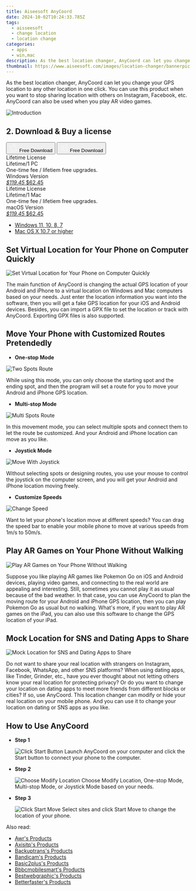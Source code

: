 ```yaml
---
title: Aiseesoft AnyCoord
date: 2024-10-02T10:24:33.785Z
tags: 
  - aisseesoft
  - change location
  - location change
categories: 
  - apps
  - win,mac
description: As the best location changer, AnyCoord can let you change your GPS location to any other location in one click. You can use this product when you want to stop sharing location with others on Instagram, Facebook, etc. AnyCoord can also be used when you play AR video games.
thumbnail: https://www.aiseesoft.com/images/location-changer/bannerpic.png
---
```


As the best location changer, AnyCoord can let you change your GPS location to any other location in one click. You can use this product when you want to stop sharing location with others on Instagram, Facebook, etc. AnyCoord can also be used when you play AR video games.

![Introduction](https://www.aiseesoft.com/images/location-changer/bannerpic.png)

## 2. Download & Buy a license

<div class="mx-auto flex items-center justify-center space-x-4">
  <button 
  onclick="javascript:window.open('https://secure.2checkout.com/order/checkout.php?PRODS=38751815&QTY=1&COUPON=AISEOHC&DESIGN_TYPE=2&SHORT_FORM=1&AFFILIATE=108875&CART=1', '_blank');
    window.open('https://download.aiseesoft.com/mac/anycoord-for-mac.dmg', '_blank');void(0);"
  class="flex flex-row font-bold rounded-lg text-lg w-48 h-16 bg-[#FF8014] text-[#ffffff] items-center justify-center p-2">
    <svg width="24px" height="24px" viewBox="0 0 24 24" xmlns="http://www.w3.org/2000/svg" color="#ffffff" fill="none" stroke="currentColor" stroke-width="3" stroke-linecap="round" stroke-linejoin="round"><path d="M16 2C16.3632 4.17921 14.0879 5.83084 12.8158 6.57142C12.4406 6.78988 12.0172 6.5117 12.0819 6.08234C12.2993 4.63878 13.0941 2.00008 16 2Z" stroke="#f8f7f7" stroke-width="1.5"></path><path d="M9 6.5C9.89676 6.5 10.6905 6.69941 11.2945 6.92013C12.0563 7.19855 12.9437 7.19854 13.7055 6.92012C14.3094 6.6994 15.1032 6.5 15.9999 6.5C17.0852 6.5 18.4649 7.08889 19.4999 8.26666C16 11 17 15.5 20.269 16.6916C19.2253 19.5592 17.2413 21.5 15.4999 21.5C13.9999 21.5 14 20.8 12.5 20.8C11 20.8 11 21.5 9.5 21.5C7 21.5 4 17.5 4 12.5C4 8.5 7 6.5 9 6.5Z" stroke="#f8f7f7" stroke-width="1.5"></path></svg>    
    <span class="font-medium mx-auto">Free Download</span>  
  </button>
  <button 
  onclick="javascript:window.open('https://secure.2checkout.com/order/checkout.php?PRODS=38751741&QTY=1&COUPON=AISEOHC&DESIGN_TYPE=2&SHORT_FORM=1&AFFILIATE=108875&CART=1', '_blank');
    window.open('https://download.aiseesoft.com/anycoord.exe', '_blank');void(0);"
  class="flex flex-row font-bold rounded-lg text-lg w-48 h-16 bg-[#FF8014] text-[#ffffff] items-center justify-center p-2">
    <svg width="24px" height="24px" viewBox="0 0 24 24" xmlns="http://www.w3.org/2000/svg" color="#ffffff" fill="none" stroke="currentColor" stroke-width="3" stroke-linecap="round" stroke-linejoin="round"><path d="M4 16.9865V7.01353C4 6.71792 4.21531 6.46636 4.50737 6.42072L19.3074 4.10822C19.6713 4.05137 20 4.33273 20 4.70103V19.299C20 19.6673 19.6713 19.9486 19.3074 19.8918L4.50737 17.5793C4.21531 17.5336 4 17.2821 4 16.9865Z" stroke="#f8f7f7" stroke-width="1.5"></path><path d="M4 12H20" stroke="#f8f7f7" stroke-width="1.5"></path><path d="M10.5 5.5V18.5" stroke="#f8f7f7" stroke-width="1.5"></path></svg>
    <span class="font-medium mx-auto">Free Download</span>  
  </button>
</div>

<div class="mx-auto flex items-center justify-center">
  <div class="m-8 grid grid-cols-1 gap-6 xl:grid-cols-2">
    <div class="flex w-full flex-col rounded-2xl bg-[#ffffff] text-[#374151] shadow-xl xl:w-96">
      <div class="flex h-full flex-col p-8">
        <div class="pb-6 text-3xl font-bold">Lifetime License</div>
        <div class="pb-12 text-lg">
          Lifetime/1 PC
          <div class="text-xs">One-time fee / lifetiem free upgrades.</div>
          <div class="text-xs">Windows Version</div>
        </div>
        <div class="flex flex-col gap-3 text-base"></div>
        <div class="flex flex-grow"></div>
        <div class="flex pt-10">
          <a href="https://secure.2checkout.com/order/checkout.php?PRODS=38751741&QTY=1&COUPON=AISEOHC&DESIGN_TYPE=2&SHORT_FORM=1&AFFILIATE=108875&CART=1" class="w-full transform cursor-pointer rounded-lg bg-[#7e22ce] p-3 text-center text-xl font-bold !text-[#ffffff] !no-underline transition-transform hover:bg-purple-800 active:scale-95"> 
           <em class="text-base line-through !text-[#c5c5c5]">$119.45</em>
            $62.45
          </a>
        </div>
      </div>
    </div>
    <div class="flex w-full flex-col rounded-2xl bg-[#ffffff] text-[#374151] shadow-xl xl:w-96">
      <div class="flex h-full flex-col p-8">
        <div class="pb-6 text-3xl font-bold">Lifetime License</div>
        <div class="pb-12 text-lg">
          Lifetime/1 Mac
          <div class="text-xs">One-time fee / lifetiem free upgrades.</div>
          <div class="text-xs">macOS Version</div>
        </div>
        <div class="flex flex-col gap-3 text-base"></div>
        <div class="flex flex-grow"></div>
        <div class="flex pt-10">
          <a href="https://secure.2checkout.com/order/checkout.php?PRODS=38751815&QTY=1&COUPON=AISEOHC&DESIGN_TYPE=2&SHORT_FORM=1&AFFILIATE=108875&CART=1" class="w-full transform cursor-pointer rounded-lg bg-[#7e22ce] p-3 text-center text-xl font-bold !text-[#ffffff] !no-underline transition-transform hover:bg-purple-800 active:scale-95">
           <em class="text-base line-through !text-[#c5c5c5]">$119.45</em>
            $62.45
          </a>
        </div>
      </div>
    </div>   
  </div>
</div>

- [Windows 11, 10, 8, 7](https://secure.2checkout.com/order/checkout.php?PRODS=38751741&QTY=1&COUPON=AISEOHC&DESIGN_TYPE=2&SHORT_FORM=1&AFFILIATE=108875&CART=1)
- [Mac OS X 10.7 or higher](https://secure.2checkout.com/order/checkout.php?PRODS=38751815&QTY=1&COUPON=AISEOHC&DESIGN_TYPE=2&SHORT_FORM=1&AFFILIATE=108875&CART=1)

## Set Virtual Location for Your Phone on Computer Quickly

![Set Virtual Location for Your Phone on Computer Quickly](https://www.aiseesoft.com/images/location-changer/set-virtual-location-on-pc.png)

The main function of AnyCoord is changing the actual GPS location of your Android and iPhone to a virtual location on Windows and Mac computers based on your needs. Just enter the location information you want into the software, then you will get a fake GPS location for your iOS and Android devices. Besides, you can import a GPX file to set the location or track with AnyCoord. Exporting GPX files is also supported.

## Move Your Phone with Customized Routes Pretendedly

-  **One-stop Mode**

![Two Spots Route](https://www.aiseesoft.com/images/location-changer/two-spots-route.png)
  
While using this mode, you can only choose the starting spot and the ending spot, and then the program will set a route for you to move your Android and iPhone GPS location.

-  **Multi-stop Mode**

![Multi Spots Route](https://www.aiseesoft.com/images/location-changer/multi-spots-route.png)

In this movement mode, you can select multiple spots and connect them to let the route be customized. And your Android and iPhone location can move as you like.

-   **Joystick Mode**

![Move With Joystick](https://www.aiseesoft.com/images/location-changer/move-with-joystick.png)
    
Without selecting spots or designing routes, you use your mouse to control the joystick on the computer screen, and you will get your Android and iPhone location moving freely.
    
-   **Customize Speeds**

![Change Speed](https://www.aiseesoft.com/images/location-changer/change-speed.png)
    
Want to let your phone's location move at different speeds? You can drag the speed bar to enable your mobile phone to move at various speeds from 1m/s to 50m/s.

## Play AR Games on Your Phone Without Walking

![Play AR Games on Your Phone Without Walking](https://www.aiseesoft.com/images/location-changer/play-pokemon-go-without-moving.png)

Suppose you like playing AR games like Pokemon Go on iOS and Android devices, playing video games, and connecting to the real world are appealing and interesting. Still, sometimes you cannot play it as usual because of the bad weather. In that case, you can use AnyCoord to plan the moving route for your Android and iPhone GPS location, then you can play Pokemon Go as usual but no walking. What's more, if you want to play AR games on the iPad, you can also use this software to change the GPS location of your iPad.

## Mock Location for SNS and Dating Apps to Share

![Mock Location for SNS and Dating Apps to Share](https://www.aiseesoft.com/images/location-changer/modify-sns-dating-app-location.png)

Do not want to share your real location with strangers on Instagram, Facebook, WhatsApp, and other SNS platforms? When using dating apps, like Tinder, Grinder, etc., have you ever thought about not letting others know your real location for protecting privacy? Or do you want to change your location on dating apps to meet more friends from different blocks or cities? If so, use AnyCoord. This location changer can modify or hide your real location on your mobile phone. And you can use it to change your location on dating or SNS apps as you like.

## How to Use AnyCoord

-   **Step 1**
    
    ![Click Start Button](https://www.aiseesoft.com/images/location-changer/click-start-button.jpg)
    Launch AnyCoord on your computer and click the Start button to connect your phone to the computer.
    
-   **Step 2**
    
    ![Choose Modify Location](https://www.aiseesoft.com/images/location-changer/choose-modify-location.jpg)
    Choose Modify Location, One-stop Mode, Multi-stop Mode, or Joystick Mode based on your needs.
    
-   **Step 3**
    
    ![Click Start Move](https://www.aiseesoft.com/images/location-changer/click-start-move.jpg)
    Select sites and click Start Move to change the location of your phone.

<ins class="adsbygoogle"
      style="display:block"
      data-ad-client="ca-pub-7571918770474297"
      data-ad-slot="8358498916"
      data-ad-format="auto"
      data-full-width-responsive="true"></ins>

<span class="atpl-alsoreadstyle">Also read:</span>
<div><ul>
<li><a href="https://tools.techidaily.com/awr/products/"><u>Awr's Products</u></a></li>
<li><a href="https://tools.techidaily.com/axisitp/products/"><u>Axisitp's Products</u></a></li>
<li><a href="https://tools.techidaily.com/backuptrans/products/"><u>Backuptrans's Products</u></a></li>
<li><a href="https://tools.techidaily.com/bandicam/products/"><u>Bandicam's Products</u></a></li>
<li><a href="https://tools.techidaily.com/basic2plus/products/"><u>Basic2plus's Products</u></a></li>
<li><a href="https://tools.techidaily.com/bbbcmobilesmart/products/"><u>Bbbcmobilesmart's Products</u></a></li>
<li><a href="https://tools.techidaily.com/bestwebgraphic/products/"><u>Bestwebgraphic's Products</u></a></li>
<li><a href="https://tools.techidaily.com/betterfaster/products/"><u>Betterfaster's Products</u></a></li>
</ul></div>

